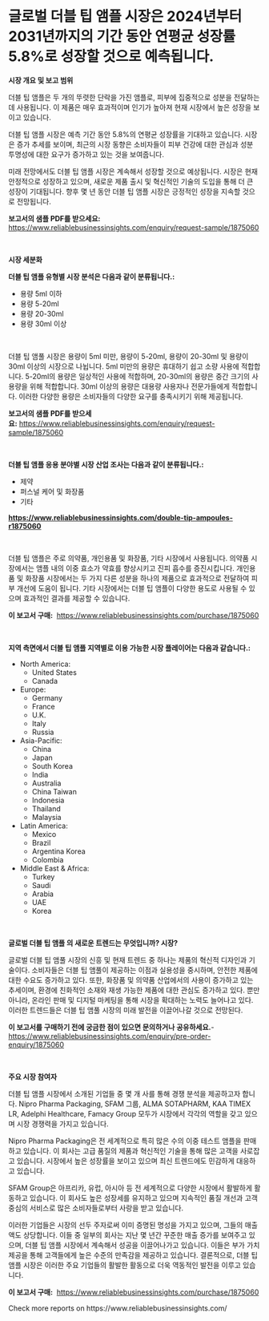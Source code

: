 <p><h1>글로벌 더블 팁 앰플 시장은 2024년부터 2031년까지의 기간 동안 연평균 성장률 5.8%로 성장할 것으로 예측됩니다.</h1></p><p><strong>시장 개요 및 보고 범위</strong></p>
<p><p>더블 팁 앰플은 두 개의 뚜렷한 단락을 가진 앰플로, 피부에 집중적으로 성분을 전달하는 데 사용됩니다. 이 제품은 매우 효과적이며 인기가 높아져 현재 시장에서 높은 성장을 보이고 있습니다. </p><p>더블 팁 앰플 시장은 예측 기간 동안 5.8%의 연평균 성장률을 기대하고 있습니다. 시장은 증가 추세를 보이며, 최근의 시장 동향은 소비자들이 피부 건강에 대한 관심과 성분 투명성에 대한 요구가 증가하고 있는 것을 보여줍니다. </p><p>미래 전망에서도 더블 팁 앰플 시장은 계속해서 성장할 것으로 예상됩니다. 시장은 현재 안정적으로 성장하고 있으며, 새로운 제품 출시 및 혁신적인 기술의 도입을 통해 더 큰 성장이 기대됩니다. 향후 몇 년 동안 더블 팁 앰플 시장은 긍정적인 성장을 지속할 것으로 전망됩니다.</p></p>
<p><strong>보고서의 샘플 PDF를 받으세요:</strong> <a href="https://www.reliablebusinessinsights.com/enquiry/request-sample/1875060">https://www.reliablebusinessinsights.com/enquiry/request-sample/1875060</a></p>
<p>&nbsp;</p>
<p><strong>시장 세분화</strong></p>
<p><strong>더블 팁 앰플 유형별 시장 분석은 다음과 같이 분류됩니다.:</strong></p>
<p><ul><li>용량 5ml 이하</li><li>용량 5-20ml</li><li>용량 20-30ml</li><li>용량 30ml 이상</li></ul></p>
<p>&nbsp;</p>
<p><p>더블 팁 앰풀 시장은 용량이 5ml 미만, 용량이 5-20ml, 용량이 20-30ml 및 용량이 30ml 이상의 시장으로 나뉩니다. 5ml 미만의 용량은 휴대하기 쉽고 소량 사용에 적합합니다. 5-20ml의 용량은 일상적인 사용에 적합하며, 20-30ml의 용량은 중간 크기의 사용량을 위해 적합합니다. 30ml 이상의 용량은 대용량 사용자나 전문가들에게 적합합니다. 이러한 다양한 용량은 소비자들의 다양한 요구를 충족시키기 위해 제공됩니다.</p></p>
<p><strong>보고서의 샘플 PDF를 받으세요:</strong>&nbsp;<a href="https://www.reliablebusinessinsights.com/enquiry/request-sample/1875060">https://www.reliablebusinessinsights.com/enquiry/request-sample/1875060</a></p>
<p>&nbsp;</p>
<p><strong> 더블 팁 앰플 응용 분야별 시장 산업 조사는 다음과 같이 분류됩니다.:</strong></p>
<p><ul><li>제약</li><li>퍼스널 케어 및 화장품</li><li>기타</li></ul></p>
<p><strong><a href="https://www.reliablebusinessinsights.com/double-tip-ampoules-r1875060">https://www.reliablebusinessinsights.com/double-tip-ampoules-r1875060</a></strong></p>
<p>&nbsp;</p>
<p><p>더블 팁 앰플은 주로 의약품, 개인용품 및 화장품, 기타 시장에서 사용됩니다. 의약품 시장에서는 앰플 내의 이중 효소가 약효를 향상시키고 진피 흡수를 증진시킵니다. 개인용품 및 화장품 시장에서는 두 가지 다른 성분을 하나의 제품으로 효과적으로 전달하여 피부 개선에 도움이 됩니다. 기타 시장에서는 더블 팁 앰플이 다양한 용도로 사용될 수 있으며 효과적인 결과를 제공할 수 있습니다.</p></p>
<p><strong>이 보고서 구매:</strong>&nbsp; <a href="https://www.reliablebusinessinsights.com/purchase/1875060">https://www.reliablebusinessinsights.com/purchase/1875060</a></p>
<p>&nbsp;</p>
<p><strong>지역 측면에서 더블 팁 앰플 지역별로 이용 가능한 시장 플레이어는 다음과 같습니다.:</strong></p>
<p><ul>
    <li>
        North America:
        <ul>
            <li>United States</li>
            <li>Canada</li>
        </ul>
    </li>
    <li>
        Europe:
        <ul>
            <li>Germany</li>
            <li>France</li>
            <li>U.K.</li>
            <li>Italy</li>
            <li>Russia</li>
        </ul>
    </li>
    <li>
        Asia-Pacific:
        <ul>
            <li>China</li>
            <li>Japan</li>
            <li>South Korea</li>
            <li>India</li>
            <li>Australia</li>
            <li>China Taiwan</li>
            <li>Indonesia</li>
            <li>Thailand</li>
            <li>Malaysia</li>
        </ul>
    </li>
    <li>
        Latin America:
        <ul>
            <li>Mexico</li>
            <li>Brazil</li>
            <li>Argentina Korea</li>
            <li>Colombia</li>
        </ul>
    </li>
    <li>
        Middle East & Africa:
        <ul>
            <li>Turkey</li>
            <li>Saudi</li>
            <li>Arabia</li>
            <li>UAE</li>
            <li>Korea</li>
        </ul>
    </li>
    </ul></p>
<p>&nbsp;</p>
<p><strong>글로벌 더블 팁 앰플 의 새로운 트렌드는 무엇입니까? 시장?</strong></p>
<p><p>글로벌 더블 팁 앰풀 시장의 신흥 및 현재 트렌드 중 하나는 제품의 혁신적 디자인과 기술이다. 소비자들은 더블 팁 앰풀이 제공하는 이점과 실용성을 중시하며, 안전한 제품에 대한 수요도 증가하고 있다. 또한, 화장품 및 의약품 산업에서의 사용이 증가하고 있는 추세이며, 환경에 친화적인 소재와 재생 가능한 제품에 대한 관심도 증가하고 있다. 뿐만 아니라, 온라인 판매 및 디지털 마케팅을 통해 시장을 확대하는 노력도 늘어나고 있다. 이러한 트렌드들은 더블 팁 앰풀 시장의 미래 발전을 이끌어나갈 것으로 전망된다.</p></p>
<p><strong>이 보고서를 구매하기 전에 궁금한 점이 있으면 문의하거나 공유하세요.</strong>- <a href="https://www.reliablebusinessinsights.com/enquiry/pre-order-enquiry/1875060">https://www.reliablebusinessinsights.com/enquiry/pre-order-enquiry/1875060</a></p>
<p>&nbsp;</p>
<p><strong>주요 시장 참여자</strong></p>
<p><p>더블 팁 앰플 시장에서 소개된 기업들 중 몇 개 사를 통해 경쟁 분석을 제공하고자 합니다. Nipro Pharma Packaging, SFAM 그룹, ALMA SOTAPHARM, KAA TIMEX LR, Adelphi Healthcare, Famacy Group 모두가 시장에서 각각의 역할을 갖고 있으며 시장 경쟁력을 가지고 있습니다. </p><p>Nipro Pharma Packaging은 전 세계적으로 특히 많은 수의 이중 테스트 앰플을 판매하고 있습니다. 이 회사는 고급 품질의 제품과 혁신적인 기술을 통해 많은 고객을 사로잡고 있습니다. 시장에서 높은 성장률을 보이고 있으며 최신 트렌드에도 민감하게 대응하고 있습니다. </p><p>SFAM Group은 아프리카, 유럽, 아시아 등 전 세계적으로 다양한 시장에서 활발하게 활동하고 있습니다. 이 회사도 높은 성장세를 유지하고 있으며 지속적인 품질 개선과 고객 중심의 서비스로 많은 소비자들로부터 사랑을 받고 있습니다.</p><p>이러한 기업들은 시장의 선두 주자로써 이미 증명된 명성을 가지고 있으며, 그들의 매출액도 상당합니다. 이들 중 일부의 회사는 지난 몇 년간 꾸준한 매출 증가를 보여주고 있으며, 더블 팁 앰플 시장에서 계속해서 성공을 이끌어나가고 있습니다. 이들은 부가 가치 제공을 통해 고객들에게 높은 수준의 만족감을 제공하고 있습니다. 결론적으로, 더블 팁 앰플 시장은 이러한 주요 기업들의 활발한 활동으로 더욱 역동적인 발전을 이루고 있습니다.</p></p>
<p><strong>이 보고서 구매:</strong>&nbsp;&nbsp;<a href="https://www.reliablebusinessinsights.com/purchase/1875060">https://www.reliablebusinessinsights.com/purchase/1875060</a></p>
<p>Check more reports on https://www.reliablebusinessinsights.com/</p>